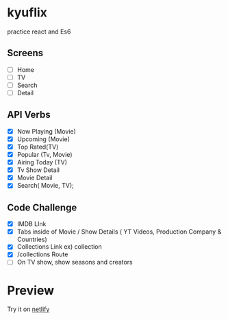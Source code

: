 # kyuflix

practice react and Es6

## Screens

- [ ] Home
- [ ] TV
- [ ] Search
- [ ] Detail

## API Verbs

- [x] Now Playing (Movie)
- [x] Upcoming (Movie)
- [x] Top Rated(TV)
- [x] Popular (Tv, Movie)
- [x] Airing Today (TV)
- [x] Tv Show Detail
- [x] Movie Detail
- [x] Search( Movie, TV);

## Code Challenge

- [x] IMDB LInk
- [x] Tabs inside of Movie / Show Details ( YT Videos, Production Company & Countries)
- [x] Collections Link ex) collection
- [x] /collections Route
- [ ] On TV show, show seasons and creators

# Preview

Try it on [netlify](https://silly-nobel-95d26f.netlify.com/)
